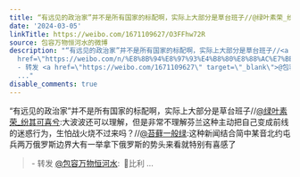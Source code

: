 ```yaml
---
title: “有远见的政治家”并不是所有国家的标配啊，实际上大部分是草台班子//@绿叶素荣_纷其可喜兮:大波波还可以理解，但是非常不理解芬兰这种主动把自己变成前线的迷...
date: '2024-03-05'
linkTitle: https://weibo.com/1671109627/O3FFhw72R
source: 包容万物恒河水的微博
description: "“有远见的政治家”并不是所有国家的标配啊，实际上大部分是草台班子//<a href=\"https://weibo.com/n/%E7%BB%BF%E5%8F%B6%E7%B4%A0%E8%8D%A3_%E7%BA%B7%E5%85%B6%E5%8F%AF%E5%96%9C%E5%85%AE\">@绿叶素荣_纷其可喜兮</a>:大波波还可以理解，但是非常不理解芬兰这种主动把自己变成前线的迷惑行为，生怕战火烧不过来吗？//<a
  href=\"https://weibo.com/n/%E8%8B%94%E8%97%93%E4%B8%80%E8%88%AC%E7%BB%BF\">@苔藓一般绿</a>:这种新闻结合简中某音北约屯兵两万俄罗斯边界大有一举拿下俄罗斯的势头来看就特别有喜感了<br><blockquote>
  - 转发 <a href=\"https://weibo.com/1671109627\" target=\"_blank\">@包容万物恒河水</a>: \U0001F53B比利
  ..."
disable_comments: true
---
```

“有远见的政治家”并不是所有国家的标配啊，实际上大部分是草台班子//<a href="https://weibo.com/n/%E7%BB%BF%E5%8F%B6%E7%B4%A0%E8%8D%A3_%E7%BA%B7%E5%85%B6%E5%8F%AF%E5%96%9C%E5%85%AE">@绿叶素荣_纷其可喜兮</a>:大波波还可以理解，但是非常不理解芬兰这种主动把自己变成前线的迷惑行为，生怕战火烧不过来吗？//<a href="https://weibo.com/n/%E8%8B%94%E8%97%93%E4%B8%80%E8%88%AC%E7%BB%BF">@苔藓一般绿</a>:这种新闻结合简中某音北约屯兵两万俄罗斯边界大有一举拿下俄罗斯的势头来看就特别有喜感了<br><blockquote> - 转发 <a href="https://weibo.com/1671109627" target="_blank">@包容万物恒河水</a>: 🔻比利 ...